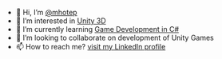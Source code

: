 - 👋 Hi, I’m [@mhotep](https://github.com/mhotep)
- 👀 I’m interested in [Unity 3D](https://unity.com/)
- 🌱 I’m currently learning [Game Development in C#](https://medium.com/@nnamdi.azikiwe/gamedevhq-day-1-67689b950c56)
- 💞️ I’m looking to collaborate on development of Unity Games
- 📫 How to reach me? [visit my LinkedIn profile](https://www.linkedin.com/in/nnamdiazikiwe/)

<!---
mhotep/mhotep is a ✨ special ✨ repository because its `README.md` (this file) appears on your GitHub profile.
You can click the Preview link to take a look at your changes.
--->
